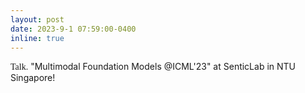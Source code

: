 ```yaml
---
layout: post
date: 2023-9-1 07:59:00-0400
inline: true
---
```


<span style="font-family: Copperplate, fantasy;">Talk.</span> "Multimodal Foundation Models @ICML'23" at SenticLab in NTU Singapore! 

